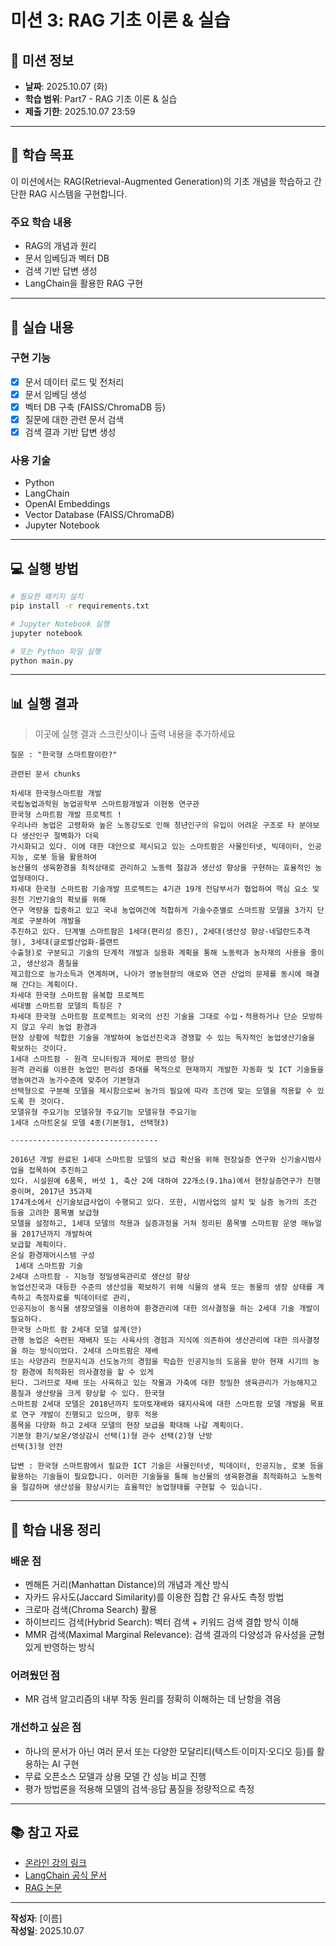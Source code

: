 # 미션 3: RAG 기초 이론 & 실습

## 📌 미션 정보

- **날짜**: 2025.10.07 (화)
- **학습 범위**: Part7 - RAG 기초 이론 & 실습
- **제출 기한**: 2025.10.07 23:59

---

## 🎯 학습 목표

이 미션에서는 RAG(Retrieval-Augmented Generation)의 기초 개념을 학습하고 간단한 RAG 시스템을 구현합니다.

### 주요 학습 내용
- RAG의 개념과 원리
- 문서 임베딩과 벡터 DB
- 검색 기반 답변 생성
- LangChain을 활용한 RAG 구현

---

## 📝 실습 내용

### 구현 기능
- [x] 문서 데이터 로드 및 전처리
- [x] 문서 임베딩 생성
- [x] 벡터 DB 구축 (FAISS/ChromaDB 등)
- [x] 질문에 대한 관련 문서 검색
- [x] 검색 결과 기반 답변 생성

### 사용 기술
- Python
- LangChain
- OpenAI Embeddings
- Vector Database (FAISS/ChromaDB)
- Jupyter Notebook

---

## 💻 실행 방법

```bash
# 필요한 패키지 설치
pip install -r requirements.txt

# Jupyter Notebook 실행
jupyter notebook

# 또는 Python 파일 실행
python main.py
```

---

## 📊 실행 결과

> 이곳에 실행 결과 스크린샷이나 출력 내용을 추가하세요


```
질문 : "한국형 스마트팜이란?"
```


```
관련된 문서 chunks

차세대 한국형스마트팜 개발
국립농업과학원 농업공학부 스마트팜개발과 이현동 연구관
한국형 스마트팜 개발 프로젝트 !
우리나라 농업은 고령화와 높은 노동강도로 인해 청년인구의 유입이 어려운 구조로 타 분야보다 생산인구 절벽화가 더욱
가시화되고 있다. 이에 대한 대안으로 제시되고 있는 스마트팜은 사물인터넷, 빅데이터, 인공지능, 로봇 등을 활용하여
농산물의 생육환경을 최적상태로 관리하고 노동력 절감과 생산성 향상을 구현하는 효율적인 농업형태이다. 
차세대 한국형 스마트팜 기술개발 프로젝트는 4기관 19개 전담부서가 협업하여 핵심 요소 및 원천 기반기술의 확보를 위해
연구 역량을 집중하고 있고 국내 농업여건에 적합하게 기술수준별로 스마트팜 모델을 3가지 단계로 구분하여 개발을
추진하고 있다. 단계별 스마트팜은 1세대(편리성 증진), 2세대(생산성 향상-네덜란드추격형), 3세대(글로벌산업화-플랜트
수출형)로 구분되고 기술의 단계적 개발과 실용화 계획을 통해 노동력과 농자재의 사용을 줄이고, 생산성과 품질을
제고함으로 농가소득과 연계하며, 나아가 영농현장의 애로와 연관 산업의 문제를 동시에 해결해 간다는 계획이다.
차세대 한국형 스마트팜 융복합 프로젝트
세대별 스마트팜 모델의 특징은 ?
차세대 한국형 스마트팜 프로젝트는 외국의 선진 기술을 그대로 수입・적용하거나 단순 모방하지 않고 우리 농업 환경과
현장 상황에 적합한 기술을 개발하여 농업선진국과 경쟁할 수 있는 독자적인 농업생산기술을 확보하는 것이다.
1세대 스마트팜 - 원격 모니터링과 제어로 편의성 향상
원격 관리를 이용한 농업인 편리성 증대를 목적으로 현재까지 개발한 자동화 및 ICT 기술들을 영농여건과 농가수준에 맞추어 기본형과
선택형으로 구분해 모델을 제시함으로써 농가의 필요에 따라 조건에 맞는 모델을 적용할 수 있도록 한 것이다.
모델유형 주요기능 모델유형 주요기능 모델유형 주요기능
1세대 스마트온실 모델 4종(기본형1, 선택형3)

---------------------------------

2016년 개발 완료된 1세대 스마트팜 모델의 보급 확산을 위해 현장실증 연구와 신기술시범사업을 접목하여 추진하고
있다. 시설원예 6품목, 버섯 1, 축산 2에 대하여 22개소(9.1ha)에서 현장실증연구가 진행 중이며, 2017년 35과제
174개소에서 신기술보급사업이 수행되고 있다. 또한, 시범사업의 설치 및 실증 농가의 조건 등을 고려한 품목별 보급형
모델을 설정하고, 1세대 모델의 적용과 실증과정을 거쳐 정리된 품목별 스마트팜 운영 매뉴얼을 2017년까지 개발하여
보급할 계획이다.
온실 환경제어시스템 구성
 1세대 스마트팜 기술
2세대 스마트팜 - 지능형 정밀생육관리로 생산성 향상
농업선진국과 대등한 수준의 생산성을 확보하기 위해 식물의 생육 또는 동물의 생장 상태를 계측하고 측정자료를 빅데이터로 관리,
인공지능이 동식물 생장모델을 이용하여 환경관리에 대한 의사결정을 하는 2세대 기술 개발이 필요하다.
한국형 스마트 팜 2세대 모델 설계(안)
관행 농업은 숙련된 재배자 또는 사육사의 경험과 지식에 의존하여 생산관리에 대한 의사결정을 하는 방식이었다. 2세대 스마트팜은 재배
또는 사양관리 전문지식과 선도농가의 경험을 학습한 인공지능의 도움을 받아 현재 시기의 농장 환경에 최적화된 의사결정을 할 수 있게
된다. 그러므로 재배 또는 사육하고 있는 작물과 가축에 대한 정밀한 생육관리가 가능해지고 품질과 생산량을 크게 향상할 수 있다. 한국형
스마트팜 2세대 모델은 2018년까지 토마토재배와 돼지사육에 대한 스마트팜 모델 개발을 목표로 연구 개발이 진행되고 있으며, 향후 적용
품목을 다양화 하고 2세대 모델의 현장 보급을 확대해 나갈 계획이다.
기본형 환기/보온/영상감시 선택(1)형 관수 선택(2)형 난방
선택(3)형 안전
```


```
답변 : 한국형 스마트팜에서 필요한 ICT 기술은 사물인터넷, 빅데이터, 인공지능, 로봇 등을 활용하는 기술들이 필요합니다. 이러한 기술들을 통해 농산물의 생육환경을 최적화하고 노동력을 절감하며 생산성을 향상시키는 효율적인 농업형태를 구현할 수 있습니다.
```

---

## 🤔 학습 내용 정리

### 배운 점
- 멘해튼 거리(Manhattan Distance)의 개념과 계산 방식
- 자카드 유사도(Jaccard Similarity)를 이용한 집합 간 유사도 측정 방법
- 크로마 검색(Chroma Search) 활용
- 하이브리드 검색(Hybrid Search): 벡터 검색 + 키워드 검색 결합 방식 이해
- MMR 검색(Maximal Marginal Relevance): 검색 결과의 다양성과 유사성을 균형 있게 반영하는 방식


### 어려웠던 점
- MR 검색 알고리즘의 내부 작동 원리를 정확히 이해하는 데 난항을 겪음

### 개선하고 싶은 점
- 하나의 문서가 아닌 여러 문서 또는 다양한 모달리티(텍스트·이미지·오디오 등)를 활용하는 AI 구현
- 무료 오픈소스 모델과 상용 모델 간 성능 비교 진행
- 평가 방법론을 적용해 모델의 검색·응답 품질을 정량적으로 측정


---

## 📚 참고 자료

- [온라인 강의 링크]()
- [LangChain 공식 문서](https://python.langchain.com/)
- [RAG 논문](https://arxiv.org/abs/2005.11401)

---

**작성자**: [이름]  
**작성일**: 2025.10.07

